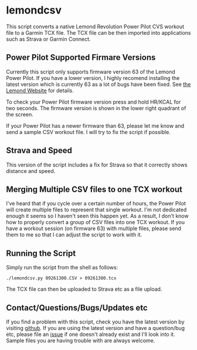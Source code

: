 # lemondcsv

This script converts a native Lemond Revolution Power Pilot CVS
workout file to a Garmin TCX file. The TCX file can be then imported
into applications such as Strava or Garmin Connect.

## Power Pilot Supported Firmare Versions

Currently this script only supports firmware version 63 of the
Lemond Power Pilot. If you have a lower version, I highly recomend
installing the latest version which is currently 63 as a lot of
bugs have been fixed. See [the Lemond Website](http://lemond.myshopify.com/blogs/news/7299932-power-pilot-firmware-updates) for details.

To check your Power Pilot firmware version press and hold HR/KCAL for
two seconds. The firmware version is shown in the lower right quadrant
of the screen.

If your Power Pilot has a newer firmware than 63, please let me
know and send a sample CSV workout file. I will try to fix the
script if possible.

## Strava and Speed

This version of the script includes a fix for Strava so that it
correctly shows distance and speed.

## Merging Multiple CSV files to one TCX workout

I've heard that if you cycle over a certain number of hours, the
Power Pilot will create multiple files to represent that single
workout. I'm not dedicated enough it seems so I haven't seen this
happen yet. As a result, I don't know how to properly convert a
group of CSV files into one TCX workout. If you have a workout 
session (on firmware 63) with multiple files, please send them
to me so that I can adjust the script to work with it.

## Running the Script

Simply run the script from the shell as follows:

    ./lemondcsv.py 09261300.CSV > 09261300.tcx

The TCX file can then be uploaded to Strava etc as a file
upload.

## Contact/Questions/Bugs/Updates etc

If you find a problem with this script, check you have the latest
version by visiting [github](https://github.com/tpodowd/lemondcsv).
If you are using the latest version and have a question/bug etc,
please file an [issue](https://github.com/tpodowd/lemondcsv/issues)
if one doesn't already exist and I'll look into it. Sample files
you are having trouble with are always welcome.

